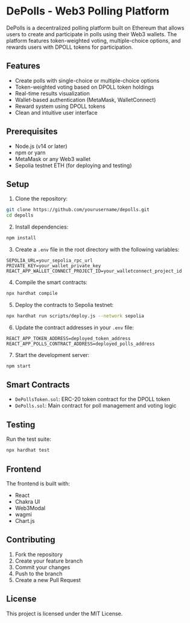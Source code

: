 # DePolls - Web3 Polling Platform

DePolls is a decentralized polling platform built on Ethereum that allows users to create and participate in polls using their Web3 wallets. The platform features token-weighted voting, multiple-choice options, and rewards users with DPOLL tokens for participation.

## Features

- Create polls with single-choice or multiple-choice options
- Token-weighted voting based on DPOLL token holdings
- Real-time results visualization
- Wallet-based authentication (MetaMask, WalletConnect)
- Reward system using DPOLL tokens
- Clean and intuitive user interface

## Prerequisites

- Node.js (v14 or later)
- npm or yarn
- MetaMask or any Web3 wallet
- Sepolia testnet ETH (for deploying and testing)

## Setup

1. Clone the repository:
```bash
git clone https://github.com/yourusername/depolls.git
cd depolls
```

2. Install dependencies:
```bash
npm install
```

3. Create a `.env` file in the root directory with the following variables:
```
SEPOLIA_URL=your_sepolia_rpc_url
PRIVATE_KEY=your_wallet_private_key
REACT_APP_WALLET_CONNECT_PROJECT_ID=your_walletconnect_project_id
```

4. Compile the smart contracts:
```bash
npx hardhat compile
```

5. Deploy the contracts to Sepolia testnet:
```bash
npx hardhat run scripts/deploy.js --network sepolia
```

6. Update the contract addresses in your `.env` file:
```
REACT_APP_TOKEN_ADDRESS=deployed_token_address
REACT_APP_POLLS_CONTRACT_ADDRESS=deployed_polls_address
```

7. Start the development server:
```bash
npm start
```

## Smart Contracts

- `DePollsToken.sol`: ERC-20 token contract for the DPOLL token
- `DePolls.sol`: Main contract for poll management and voting logic

## Testing

Run the test suite:
```bash
npx hardhat test
```

## Frontend

The frontend is built with:
- React
- Chakra UI
- Web3Modal
- wagmi
- Chart.js

## Contributing

1. Fork the repository
2. Create your feature branch
3. Commit your changes
4. Push to the branch
5. Create a new Pull Request

## License

This project is licensed under the MIT License. 
